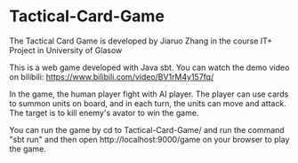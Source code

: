 # Tactical-Card-Game
The Tactical Card Game is developed by Jiaruo Zhang in the course IT+ Project in University of Glasow

This is a web game developed with Java sbt. You can watch the demo video on bilibili: https://www.bilibili.com/video/BV1rM4y157fq/

In the game, the human player fight with AI player. The player can use cards to summon units on board, and in each turn, the units can move and attack. The target is to kill enemy's avator to win the game.

You can run  the game by cd to Tactical-Card-Game/ and run the command "sbt run" and then open http://localhost:9000/game on your browser to play the game.